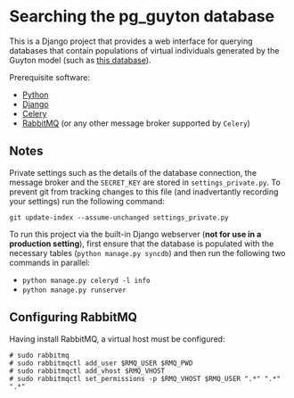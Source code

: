 Searching the pg_guyton database
==============================================================================

This is a Django project that provides a web interface for querying databases
that contain populations of virtual individuals generated by the Guyton model
(such as [this database](https://github.com/rma/pg_guyton)).

Prerequisite software:

* [Python](http://www.python.org/)
* [Django](https://www.djangoproject.com/)
* [Celery](http://celeryproject.org/)
* [RabbitMQ](http://www.rabbitmq.com/) (or any other message broker supported
  by `Celery`)

Notes
------------------------------------------------------------------------------

Private settings such as the details of the database connection, the message
broker and the `SECRET_KEY` are stored in `settings_private.py`. To prevent
git from tracking changes to this file (and inadvertantly recording your
settings) run the following command:

`git update-index --assume-unchanged settings_private.py`

To run this project via the built-in Django webserver (**not for use in a
production setting**), first ensure that the database is populated with the
necessary tables (`python manage.py syncdb`) and then run the following two
commands in parallel:

* `python manage.py celeryd -l info`
* `python manage.py runserver`

Configuring RabbitMQ
------------------------------------------------------------------------------

Having install RabbitMQ, a virtual host must be configured:

    # sudo rabbitmq
    # sudo rabbitmqctl add_user $RMQ_USER $RMQ_PWD
    # sudo rabbitmqctl add_vhost $RMQ_VHOST
    # sudo rabbitmqctl set_permissions -p $RMQ_VHOST $RMQ_USER ".*" ".*" ".*"
